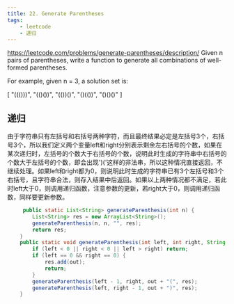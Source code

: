 ```yaml
---
title: 22. Generate Parentheses
tags:
    - leetcode 
    - 递归
---
```

https://leetcode.com/problems/generate-parentheses/description/
Given n pairs of parentheses, write a function to generate all combinations of well-formed parentheses.

For example, given n = 3, a solution set is:

[
  "((()))",
  "(()())",
  "(())()",
  "()(())",
  "()()()"
]
## 递归
由于字符串只有左括号和右括号两种字符，而且最终结果必定是左括号3个，右括号3个，所以我们定义两个变量left和right分别表示剩余左右括号的个数，如果在某次递归时，左括号的个数大于右括号的个数，说明此时生成的字符串中右括号的个数大于左括号的个数，即会出现')('这样的非法串，所以这种情况直接返回，不继续处理。如果left和right都为0，则说明此时生成的字符串已有3个左括号和3个右括号，且字符串合法，则存入结果中后返回。如果以上两种情况都不满足，若此时left大于0，则调用递归函数，注意参数的更新，若right大于0，则调用递归函数，同样要更新参数。
```java
     public static List<String> generateParenthesis(int n) {
        List<String> res = new ArrayList<String>();
        generateParenthesis(n, n, "", res);
        return res;
    }
    public static void generateParenthesis(int left, int right, String out, List<String> res) {
        if (left < 0 || right < 0 || left > right) return;
        if (left == 0 && right == 0) {
            res.add(out);
            return;
        }
        generateParenthesis(left - 1, right, out + "(", res);
        generateParenthesis(left, right - 1, out + ")", res);
    }
```

